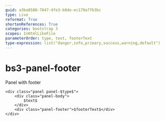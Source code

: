 ```yaml
---
guid: a3ba8580-7847-4fe3-b8de-ec170a7fb3bc
type: Live
reformat: True
shortenReferences: True
categories: bootstrap 3
scopes: InHtmlLikeFile
parameterOrder: type, text, footerText
type-expression: list("danger,info,primary,success,warning,default")
---
```


# bs3-panel-footer

Panel with footer

```
<div class="panel panel-$type$">    
    <div class="panel-body">
        $text$
    </div>
    <div class="panel-footer">$footerText$</div>
</div>
```
